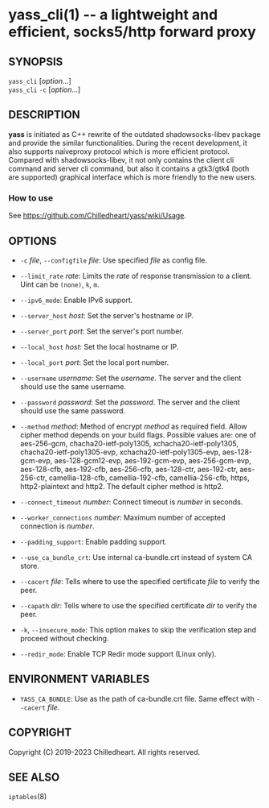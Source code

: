 yass_cli(1) -- a lightweight and efficient, socks5/http forward proxy
==========================

## SYNOPSIS

`yass_cli` [_option_...] <br>
`yass_cli` `-c` <file> [_option_...]

## DESCRIPTION

**yass** is initiated as C++ rewrite of the outdated shadowsocks-libev package and
provide the similar functionalities. During the recent development, it also
supports naiveproxy protocol which is more efficient protocol. Compared with
shadowsocks-libev, it not only contains the client cli command and server cli
command, but also it contains a gtk3/gtk4 (both are supported) graphical
interface which is more friendly to the new users.

### How to use
See <https://github.com/Chilledheart/yass/wiki/Usage>.

## OPTIONS

* `-c` _file_, `--configfile` _file_:
  Use specified _file_ as config file.

* `--limit_rate` _rate_:
  Limits the _rate_ of response transmission to a client. Uint can be `(none)`, `k`, `m`.

* `--ipv6_mode`:
  Enable IPv6 support.

* `--server_host` _host_:
  Set the server's hostname or IP.

* `--server_port` _port_:
  Set the server's port number.

* `--local_host` _host_:
  Set the local hostname or IP.

* `--local_port` _port_:
  Set the local port number.

* `--username` _username_:
  Set the _username_. The server and the client should use the same username.

* `--password` _password_:
  Set the _password_. The server and the client should use the same password.

* `--method` _method_:
  Method of encrypt _method_ as required field.
  Allow cipher method depends on your build flags.
  Possible values are: one of aes-256-gcm, chacha20-ietf-poly1305, xchacha20-ietf-poly1305, chacha20-ietf-poly1305-evp, xchacha20-ietf-poly1305-evp, aes-128-gcm-evp, aes-128-gcm12-evp, aes-192-gcm-evp, aes-256-gcm-evp, aes-128-cfb, aes-192-cfb, aes-256-cfb, aes-128-ctr, aes-192-ctr, aes-256-ctr, camellia-128-cfb, camellia-192-cfb, camellia-256-cfb, https, http2-plaintext and http2.
  The default cipher method is http2.

* `--connect_timeout` _number_:
  Connect timeout is _number_ in seconds.

* `--worker_connections` _number_:
  Maximum number of accepted connection is _number_.

* `--padding_support`:
  Enable padding support.

* `--use_ca_bundle_crt`:
  Use internal ca-bundle.crt instead of system CA store.

* `--cacert` _file_:
  Tells where to use the specified certificate _file_ to verify the peer.

* `--capath` _dir_:
  Tells where to use the specified certificate _dir_ to verify the peer.

* `-k`, `--insecure_mode`:
  This option makes to skip the verification step and proceed without checking.

* `--redir_mode`:
  Enable TCP Redir mode support (Linux only).

## ENVIRONMENT VARIABLES

* `YASS_CA_BUNDLE`:
  Use as the path of ca-bundle.crt file. Same effect with `--cacert` _file_.

## COPYRIGHT

Copyright (C) 2019-2023 Chilledheart. All rights reserved.

## SEE ALSO

`iptables`(8)
